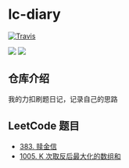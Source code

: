 # lc-diary

[![Travis](https://img.shields.io/badge/language-Python-red.svg)]()

[![](https://img.shields.io/badge/LeetCode-力扣-blueviolet)](#https://leetcode-cn.com/u/qwer2077/)
[![](https://img.shields.io/badge/bilibili-哔哩哔哩-ff69b4)](https://space.bilibili.com/40161148)

## 仓库介绍
我的力扣刷题日记，记录自己的思路

## LeetCode 题目
- [383. 赎金信](./problems/383-Ransom-Note/README.md)
- [1005\. K 次取反后最大化的数组和](./problems/1005-Maximize-Sum-Of-Array-After-K-Negations/README.md)
